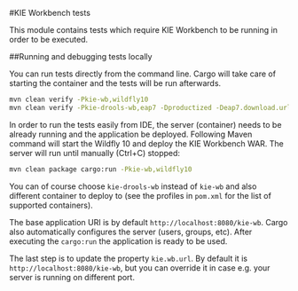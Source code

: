 #KIE Workbench tests

This module contains tests which require KIE Workbench to be running in order to be executed.

##Running and debugging tests locally

You can run tests directly from the command line.
Cargo will take care of starting the container and the tests will be run afterwards.

```bash
mvn clean verify -Pkie-wb,wildfly10
mvn clean verify -Pkie-drools-wb,eap7 -Dproductized -Deap7.download.url=url-where-to-get-the-eap-zip
```

In order to run the tests easily from IDE, the server (container) needs to be already running and the application be deployed.
Following Maven command will start the Wildfly 10 and deploy the KIE Workbench WAR.
The server will run until manually (Ctrl+C) stopped:

```bash
mvn clean package cargo:run -Pkie-wb,wildfly10
```

You can of course choose `kie-drools-wb` instead of `kie-wb` and also different container to deploy
to (see the profiles in `pom.xml` for the list of supported containers).

The base application URI is by default `http://localhost:8080/kie-wb`.
Cargo also automatically configures the server (users, groups, etc).
After executing the `cargo:run` the application is ready to be used.

The last step is to update the property `kie.wb.url`.
By default it is `http://localhost:8080/kie-wb`, but you can override it in case e.g. your server is running on different port.

